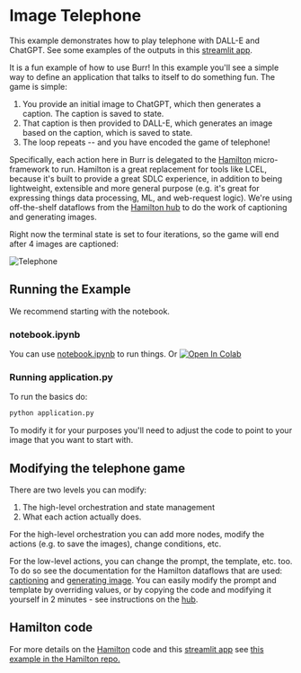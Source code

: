 <!--
     Licensed to the Apache Software Foundation (ASF) under one
     or more contributor license agreements.  See the NOTICE file
     distributed with this work for additional information
     regarding copyright ownership.  The ASF licenses this file
     to you under the Apache License, Version 2.0 (the
     "License"); you may not use this file except in compliance
     with the License.  You may obtain a copy of the License at

       http://www.apache.org/licenses/LICENSE-2.0

     Unless required by applicable law or agreed to in writing,
     software distributed under the License is distributed on an
     "AS IS" BASIS, WITHOUT WARRANTIES OR CONDITIONS OF ANY
     KIND, either express or implied.  See the License for the
     specific language governing permissions and limitations
     under the License.
-->

# Image Telephone

This example demonstrates how to play telephone with DALL-E and ChatGPT. See some examples of the outputs
in this [streamlit app](https://image-telephone.streamlit.app).

It is a fun example of how to use Burr! In this example you'll see a simple way to define an application
that talks to itself to do something fun. The game is simple:

1. You provide an initial image to ChatGPT, which then generates a caption. The caption is saved to state.
2. That caption is then provided to DALL-E, which generates an image based on the caption, which is saved to state.
3. The loop repeats -- and you have encoded the game of telephone!

Specifically, each action here in Burr is delegated to the [Hamilton](https://github.com/dagworks-inc/hamilton) micro-framework to run.
Hamilton is a great replacement for tools like LCEL, because it's built to provide a great SDLC experience, in addition
to being lightweight, extensible and more general
purpose (e.g. it's great for expressing things data processing, ML, and web-request logic). We're using
off-the-shelf dataflows from the [Hamilton hub](https://hub.dagworks.io) to do the work of captioning and generating images.

Right now the terminal state is set to four iterations, so the game will end after 4 images are captioned:

![Telephone](statemachine.png)

## Running the Example
We recommend starting with the notebook.

### notebook.ipynb
You can use [notebook.ipynb](./notebook.ipynb) to run things. Or
<a target="_blank" href="https://colab.research.google.com/github/DAGWorks-Inc/burr/blob/main/examples/image-telephone/notebook.ipynb">
  <img src="https://colab.research.google.com/assets/colab-badge.svg" alt="Open In Colab"/>
</a>

### Running application.py

To run the basics do:
```bash
python application.py
```
To modify it for your purposes you'll need to adjust the code to point to your image that you want to start with.

## Modifying the telephone game
There are two levels you can modify:

1. The high-level orchestration and state management
2. What each action actually does.

For the high-level orchestration you can add more nodes, modify the actions (e.g. to save the images),
change conditions, etc.

For the low-level actions, you can change the prompt, the template, etc. too. To do so see the
documentation for the Hamilton dataflows that are used: [captioning](https://hub.dagworks.io/docs/Users/elijahbenizzy/caption_images/) and
[generating image](https://hub.dagworks.io/docs/Users/elijahbenizzy/generate_images/). You can easily modify the prompt and
template by overriding values, or by copying the code and modifying it yourself in 2 minutes - see instructions on the [hub](https://hub.dagworks.io/).

## Hamilton code
For more details on the [Hamilton](https://github.com/dagworks-inc/hamilton) code and
this [streamlit app](https://image-telephone.streamlit.app) see [this example in the Hamilton repo.](https://github.com/DAGWorks-Inc/hamilton/tree/main/examples/LLM_Workflows/image_telephone)
